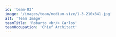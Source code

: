 ```yaml
---
id: 'team-03'
image: '/images/team/medium-size/1-3-210x341.jpg'
alt: 'Team Image'
teamTitle: 'Robarto <br/> Carlos'
teamOccupation: 'Chief Architect'
---
```


